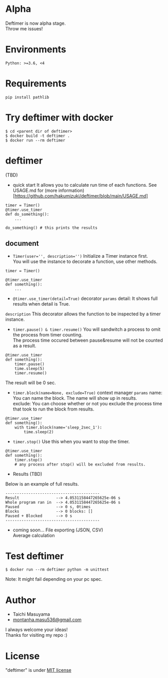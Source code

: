 # Alpha  
Deftimer is now alpha stage.  
Throw me issues!  

# Environments
```
Python: >=3.6, <4
```

# Requirements
```
pip install pathlib
```

# Try deftimer with docker
```
$ cd <parent dir of deftimer>
$ docker build -t deftimer .
$ docker run --rm deftimer
```

# deftimer
(TBD)  

* quick start
It allows you to calculate run time of each functions. See USAGE.md for (more information)[https://github.com/hakumizuki/deftimer/blob/main/USAGE.md]  

```
timer = Timer()
@timer.use_timer
def do_something():
    ...

do_something() # this prints the results
```

## document
* ```Timer(user='', description='')```
Initialize a Timer instance first.  
You will use the instance to decorate a function, use other methods.  
```
timer = Timer()

@timer.use_timer
def something():
    ...
```

* ```@timer.use_timer(detail=True)``` decorator
```params```
detail:  It shows full results when detail is True.  

```description```
This decorator allows the function to be inspected by a timer instance.  

* ```timer.pause() & timer.resume()```
You will sandwitch a process to omit the process from timer counting.  
The process time occured between pause&resume will not be counted as a result.  
```
@timer.use_timer
def something():
    timer.pause()
    time.sleep(5)
    timer.resume()
```
The result will be 0 sec.

* ```timer.block(name=None, exclude=True)``` context manager
```params```
name:     You can name the block. The name will show up in results.  
exclude:  You can choose whether or not you exclude the process time that took to run the block from results.  
```
@timer.use_timer
def something():
    with timer.block(name='sleep_2sec_1'):
        time.sleep(2)
```

* ```timer.stop()```
Use this when you want to stop the timer.  
```
@timer.use_timer
def something():
    timer.stop()
    # any process after stop() will be excluded from results.
```

* Results
(TBD)  

Below is an example of full results.  
```
-----------------------------------------
Result                --> 4.0531158447265625e-06 s
Whole program ran in  --> 4.0531158447265625e-06 s
Paused                --> 0 s, 0times
Blocks                --> 0 blocks: []
Paused + Blocked      --> 0 s
-----------------------------------------
```

* coming soon...
File exporting (JSON, CSV)  
Average calculation  


# Test deftimer
```
$ docker run --rm deftimer python -m unittest
```
Note: It might fail depending on your pc spec.  

# Author
* Taichi Masuyama
* montanha.masu536@gmail.com

I always welcome your ideas!  
Thanks for visiting my repo :)  

# License
"deftimer" is under [MIT license](https://en.wikipedia.org/wiki/MIT_License)  

